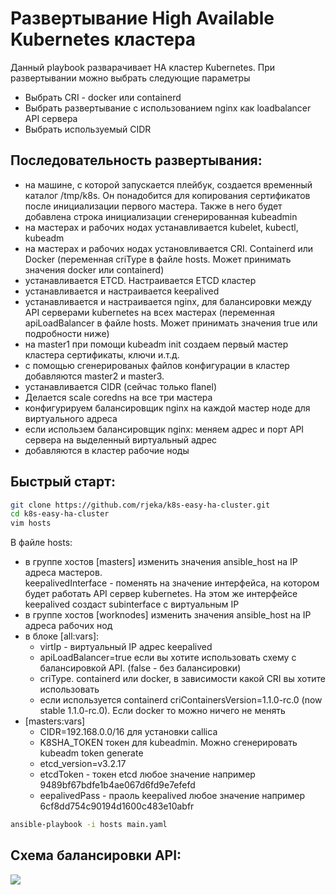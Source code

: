 # Развертывание High Available Kubernetes кластера 

Данный playbook разварачивает HA кластер Kubernetes.
При развертывании можно выбрать следующие параметры
-  Выбрать CRI - docker или containerd
- Выбрать развертывание с использованием nginx как loadbalancer API сервера
- Выбрать используемый CIDR


## Последовательность развертывания:
- на машине, с которой запускается плейбук, создается временный каталог /tmp/k8s. Он понадобится для копирования сертификатов после инициализации первого мастера. Также в него будет добавлена строка инициализации сгенерированная kubeadmin
- на мастерах и рабочих нодах устанавливается kubelet, kubectl, kubeadm
- на мастерах и рабочих нодах установливается CRI. Containerd или Docker (переменная criType в файле hosts. Может принимать значения docker или containerd)
- устанавливается ETCD. Настраивается ETCD кластер
- устанавливается и настраивается keepalived
- устанавливается и настраивается nginx, для балансировки между API серверами kubernetes на всех мастерах (переменная apiLoadBalancer в файле hosts. Может принимать значения true или подробности ниже)
- на master1 при помощи kubeadm init создаем первый мастер кластера сертификаты, ключи и.т.д.
- с помощью сгенерированых файлов конфигурации в кластер добавляются master2 и master3.
- устанавливается CIDR (сейчас только flanel)
- Делается scale coredns на все три мастера
- конфигурируем балансировщик nginx на каждой мастер ноде для виртуального адреса
- если использем балансировщик nginx: меняем адрес и порт API сервера на выделенный виртуальный адрес
- добавляются в кластер рабочие ноды

## Быстрый старт:

```bash
git clone https://github.com/rjeka/k8s-easy-ha-cluster.git
cd k8s-easy-ha-cluster
vim hosts
```
В файле hosts:
- в группе хостов [masters] изменить значения ansible_host на IP адреса мастеров.  
  keepalivedInterface - поменять на значение интерфейса, на котором будет работать API сервер kubernetes. На этом же       интерфейсе keepalived создаст subinterface c виртуальным IP
- в группе хостов [worknodes]  изменить значения ansible_host на IP адреса рабочих нод
- в блоке [all:vars]:
  - virtIp - виртуальный IP адрес keepalived
  - apiLoadBalancer=true если вы хотите использовать схему с балансировкой API. (false - без балансировки)
  - criType. containerd или docker, в зависимости какой CRI вы хотите использовать
  - если используется containerd criContainersVersion=1.1.0-rc.0 (now stable 1.1.0-rc.0). Если docker то можно ничего не менять
- [masters:vars]
  - СIDR=192.168.0.0/16 для установки callica
  - K8SHA_TOKEN токен для kubeadmin. Можно сгенерировать kubeadm token generate
  - etcd_version=v3.2.17 
  - etcdToken - токен etcd любое значение например 9489bf67bdfe1b4ae067d6fd9e7efefd
  - eepalivedPass - праоль keepalived любое значение например 6cf8dd754c90194d1600c483e10abfr

```bash
ansible-playbook -i hosts main.yaml
```

## Схема балансировки API:

![](https://habrastorage.org/webt/db/xm/pn/dbxmpnpsth-psiiyn_ittkfkc4a.png)
